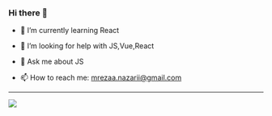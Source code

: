 ### Hi there 👋


- 🌱 I’m currently learning React

- 🤔 I’m looking for help with JS,Vue,React
- 💬 Ask me about JS
- 📫 How to reach me: mrezaa.nazarii@gmail.com
<hr />
<a href="https://github.com/reza-nazari">
  <img align="center" src="https://github-readme-stats.vercel.app/api/top-langs/?username=reza-nazari&theme=dracula" />
</a>
